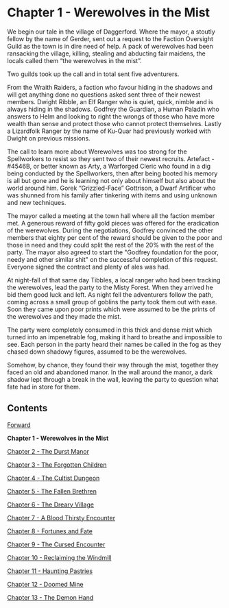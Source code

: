 # Chapter 1 - Werewolves in the Mist

We begin our tale in the village of Daggerford. Where the mayor, a stoutly fellow by the name of Gerder, sent out a request to the Faction Oversight Guild as the town is in dire need of help. A pack of werewolves had been ransacking the village, killing, stealing and abducting fair maidens, the locals called them “the werewolves in the mist”.

Two guilds took up the call and in total sent five adventurers.

From the Wraith Raiders, a faction who favour hiding in the shadows and will get anything done no questions asked sent three of their newest members. Dwight Ribble, an Elf Ranger who is quiet, quick, nimble and is always hiding in the shadows. Godfrey the Guardian, a Human Paladin who answers to Helm and looking to right the wrongs of those who have more wealth than sense and protect those who cannot protect themselves. Lastly a Lizardfolk Ranger by the name of Ku-Quar had previously worked with Dwight on previous missions.

The call to learn more about Werewolves was too strong for the Spellworkers to resist so they sent two of their newest recruits. Artefact - #4546B, or better known as Arty, a Warforged Cleric who found in a dig being conducted by the Spellworkers, then after being booted his memory is all but gone and he is learning not only about himself but also about the world around him. Gorek “Grizzled-Face” Gottrison, a Dwarf Artificer who was shunned from his family after tinkering with items and using unknown and new techniques.

The mayor called a meeting at the town hall where all the faction member met. A generous reward of fifty gold pieces was offered for the eradication of the werewolves. During the negotiations, Godfrey convinced the other members that eighty per cent of the reward should be given to the poor and those in need and they could split the rest of the 20% with the rest of the party. The mayor also agreed to start the "Godfrey foundation for the poor, needy and other similar shit" on the successful completion of this request. Everyone signed the contract and plenty of ales was had.

At night-fall of that same day Tibbles, a local ranger who had been tracking the werewolves, lead the party to the Misty Forest. When they arrived he bid them good luck and left. As night fell the adventurers follow the path, coming across a small group of goblins the party took them out with ease. Soon they came upon poor prints which were assumed to be the prints of the werewolves and they made the mist.

The party were completely consumed in this thick and dense mist which turned into an impenetrable fog, making it hard to breathe and impossible to see. Each person in the party heard their names be called in the fog as they chased down shadowy figures, assumed to be the werewolves.

Somehow, by chance, they found their way through the mist, together they faced an old and abandoned manor. In the wall around the manor, a dark shadow lept through a break in the wall, leaving the party to question what fate had in store for them.

## Contents

[Forward](/)

**Chapter 1 - Werewolves in the Mist**

[Chapter 2 - The Durst Manor](chapter2)

[Chapter 3 - The Forgotten Children](chapter3)

[Chapter 4 - The Cultist Dungeon](chapter4)

[Chapter 5 - The Fallen Brethren](chapter5)

[Chapter 6 - The Dreary Village](chapter6)

[Chapter 7 - A Blood Thirsty Encounter](chapter7)

[Chapter 8 - Fortunes and Fate](chapter8)

[Chapter 9 - The Cursed Encounter](chapter9)

[Chapter 10 - Reclaiming the Windmill](chapter10)

[Chapter 11 - Haunting Pastries](chapter11)

[Chapter 12 - Doomed Mine](chapter12)

[Chapter 13 - The Demon Hand](chapter13)